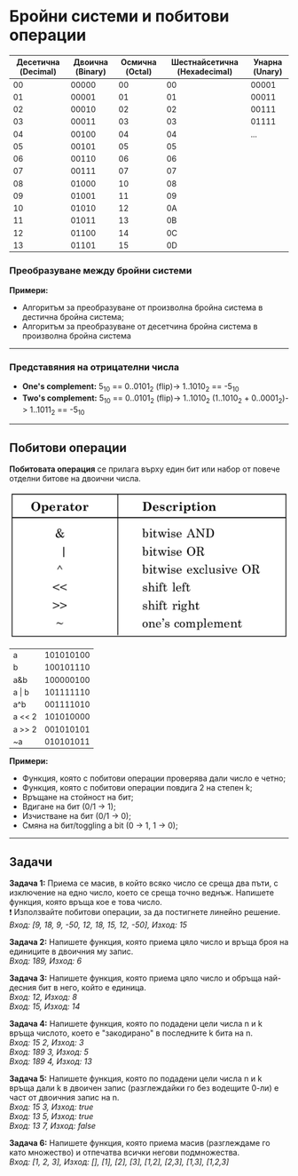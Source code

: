 # Бройни системи и побитови операции

| Десетична (Decimal) | Двоична (Binary) | Осмична (Octal) | Шестнайсетична (Hexadecimal) | Унарна (Unary) |
|---------------------|------------------|-----------------|------------------------------|-------|
| 00                  | 00000            | 00              | 00                           | 00001 |
| 01                  | 00001            | 01              | 01                           | 00011 |
| 02                  | 00010            | 02              | 02                           | 00111 |
| 03                  | 00011            | 03              | 03                           | 01111 |
| 04                  | 00100            | 04              | 04                           | ...   |
| 05                  | 00101            | 05              | 05                           |       |
| 06                  | 00110            | 06              | 06                           |       |
| 07                  | 00111            | 07              | 07                           |       |
| 08                  | 01000            | 10              | 08                           |       |
| 09                  | 01001            | 11              | 09                           |       |
| 10                  | 01010            | 12              | 0A                           |       |
| 11                  | 01011            | 13              | 0B                           |       |
| 12                  | 01100            | 14              | 0C                           |       |
| 13                  | 01101            | 15              | 0D                           |       |

### Преобразуване между бройни системи

**Примери:**
- Алгоритъм за преобразуване от произволна бройна система в дестична бройна система;
- Алгоритъм за преобразуване от десетчина бройна система в произволна бройна система

---

### Представяния на отрицателни числа

- **One's complement:** 5<sub>10</sub> == 0..0101<sub>2</sub> (flip)-> 1..1010<sub>2</sub> == -5<sub>10</sub>
- **Two's complement:** 5<sub>10</sub> == 0..0101<sub>2</sub> (flip)-> 1..1010<sub>2</sub> (1..1010<sub>2</sub> + 0..0001<sub>2</sub>)-> 1..1011<sub>2</sub> == -5<sub>10</sub>

---

## Побитови операции
**Побитовата операция** се прилага върху един бит или набор от повече отделни битове на двоични числа.

![alt_text](https://github.com/MariaGrozdeva/Introduction_to_programming_FMI/blob/main/C++/Sem_08/images/BitwiseOperators.png)

|        |           |
|--------|-----------|
| a      | 101010100 |
| b      | 100101110 |
| a&b    | 100000100 |
| a \| b | 101111110 |
| a^b    | 001111010 |
| a << 2 | 101010000 |
| a >> 2 | 001010101 |
| ~a     | 010101011 |

**Примери:**
- Функция, която с побитови операции проверява дали число е четно;
- Функция, която с побитови операции повдига 2 на степен k;
- Връщане на стойност на бит;
- Вдигане на бит (0/1 -> 1);
- Изчистване на бит (0/1 -> 0);
- Смяна на бит/toggling a bit (0 -> 1, 1 -> 0);

---

## Задачи

**Задача 1:** Приема се масив, в който всяко число се среща два пъти, с изключение на едно число, което се среща точно веднъж.
Напишете функция, която връща кое е това число.  
:heavy_exclamation_mark: Използвайте побитови операции, за да постигнете линейно решение.  
*Вход: [9, 18, 9, -50, 12, 18, 15, 12, -50], Изход: 15*  

**Задача 2:** Напишете функция, която приема цяло число и връща броя на единиците в двоичния му запис.  
*Вход: 189,  Изход: 6*  

**Задача 3:** Напишете функция, която приема цяло число и обръща най-десния бит в него, който е единица.  
*Вход: 12, Изход: 8  
Вход: 15, Изход: 14*  

**Задача 4:** Напишете функция, която по подадени цели числа n и k връща числото, което е "закодирано" в последните k бита на n.  
*Вход: 15 2, Изход: 3  
Вход: 189 3, Изход: 5  
Вход: 189 4, Изход: 13*  

**Задача 5:** Напишете функция, която по подадени цели числа n и k връща дали k в двоичен запис (разглеждайки го без водещите 0-ли) е част от двоичния запис на n.  
*Вход: 15 3, Изход: true  
Вход: 13 5, Изход: true  
Вход: 13 7, Изход: false*    

**Задача 6:** Напишете функция, която приема масив (разглеждаме го като множество) и отпечатва всички негови подмножества.  
*Вход: [1, 2, 3], Изход: [], [1], [2], [3], [1,2], [2,3], [1,3], [1,2,3]*
